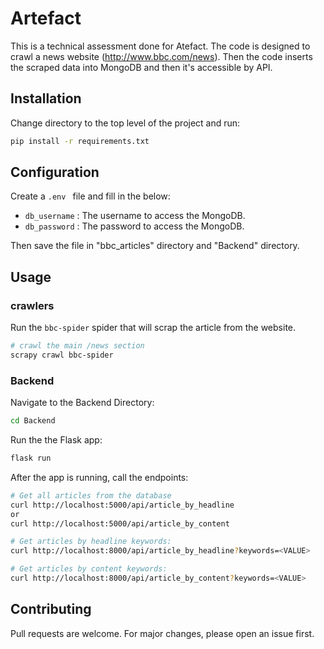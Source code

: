 # Artefact
This is a technical assessment done for Atefact.
The code is designed to crawl a news website (http://www.bbc.com/news). Then the code inserts the scraped data into MongoDB and then it's accessible by API.

## Installation
Change directory to the top level of the project and run:

```bash
pip install -r requirements.txt
```

## Configuration

Create a  ```.env ``` file and fill in the below:
- `db_username` : The username to access the MongoDB.
- `db_password` : The password to access the MongoDB.

Then save the file in "bbc_articles" directory and "Backend" directory.

## Usage

### crawlers

Run the `bbc-spider` spider that will scrap the article from the website.

```bash
# crawl the main /news section
scrapy crawl bbc-spider
```

### Backend

Navigate to the Backend Directory:

```bash
cd Backend
```

Run the the Flask app:

```bash
flask run
```

After the app is running, call the endpoints:
```bash
# Get all articles from the database
curl http://localhost:5000/api/article_by_headline
or
curl http://localhost:5000/api/article_by_content

# Get articles by headline keywords:
curl http://localhost:8000/api/article_by_headline?keywords=<VALUE>

# Get articles by content keywords:
curl http://localhost:8000/api/article_by_content?keywords=<VALUE>
```

## Contributing

Pull requests are welcome. For major changes, please open an issue first.
